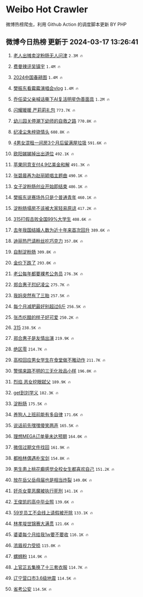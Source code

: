 # Weibo Hot Crawler 



微博热榜爬虫，利用 Github Action 的调度脚本更新 BY PHP 


## 微博今日热榜 更新于 2024-03-17 13:26:41 
1. [老人出摊卖淀粉肠无人问津](https://s.weibo.com/weibo?q=%23%E8%80%81%E4%BA%BA%E5%87%BA%E6%91%8A%E5%8D%96%E6%B7%80%E7%B2%89%E8%82%A0%E6%97%A0%E4%BA%BA%E9%97%AE%E6%B4%A5%23&t=31&band_rank=1&Refer=top) `2.3M 🔥` 

1. [费曼辣评吴镇宇](https://s.weibo.com/weibo?q=%23%E8%B4%B9%E6%9B%BC%E8%BE%A3%E8%AF%84%E5%90%B4%E9%95%87%E5%AE%87%23&t=31&band_rank=2&Refer=top) `1.4M 🔥` 

1. [2024中国春耕图](https://s.weibo.com/weibo?q=%232024%E4%B8%AD%E5%9B%BD%E6%98%A5%E8%80%95%E5%9B%BE%23&t=31&band_rank=3&Refer=top) `1.4M 🔥` 

1. [樊振东看霉霉演唱会vlog](https://s.weibo.com/weibo?q=%E6%A8%8A%E6%8C%AF%E4%B8%9C%E7%9C%8B%E9%9C%89%E9%9C%89%E6%BC%94%E5%94%B1%E4%BC%9Avlog&t=31&band_rank=4&Refer=top) `1.4M 🔥` 

1. [乔任梁父亲喊话撕下AI复活明星伪善面具](https://s.weibo.com/weibo?q=%23%E4%B9%94%E4%BB%BB%E6%A2%81%E7%88%B6%E4%BA%B2%E5%96%8A%E8%AF%9D%E6%92%95%E4%B8%8BAI%E5%A4%8D%E6%B4%BB%E6%98%8E%E6%98%9F%E4%BC%AA%E5%96%84%E9%9D%A2%E5%85%B7%23&t=31&band_rank=5&Refer=top) `1.2M 🔥` 

1. [闪耀暖暖 严莉莉礼包](https://s.weibo.com/weibo?q=%E9%97%AA%E8%80%80%E6%9A%96%E6%9A%96%20%E4%B8%A5%E8%8E%89%E8%8E%89%E7%A4%BC%E5%8C%85&t=31&band_rank=6&Refer=top) `773.7K 🔥` 

1. [幼儿园关停潮下幼师的自救之路](https://s.weibo.com/weibo?q=%23%E5%B9%BC%E5%84%BF%E5%9B%AD%E5%85%B3%E5%81%9C%E6%BD%AE%E4%B8%8B%E5%B9%BC%E5%B8%88%E7%9A%84%E8%87%AA%E6%95%91%E4%B9%8B%E8%B7%AF%23&t=31&band_rank=7&Refer=top) `770.8K 🔥` 

1. [纪凌尘朱梓骁情头](https://s.weibo.com/weibo?q=%23%E7%BA%AA%E5%87%8C%E5%B0%98%E6%9C%B1%E6%A2%93%E9%AA%81%E6%83%85%E5%A4%B4%23&t=31&band_rank=8&Refer=top) `608.8K 🔥` 

1. [4男女混租一间房3个月后留满屋垃圾](https://s.weibo.com/weibo?q=%234%E7%94%B7%E5%A5%B3%E6%B7%B7%E7%A7%9F%E4%B8%80%E9%97%B4%E6%88%BF3%E4%B8%AA%E6%9C%88%E5%90%8E%E7%95%99%E6%BB%A1%E5%B1%8B%E5%9E%83%E5%9C%BE%23&t=31&band_rank=9&Refer=top) `591.6K 🔥` 

1. [欧阳娣娣掉出出道位](https://s.weibo.com/weibo?q=%23%E6%AC%A7%E9%98%B3%E5%A8%A3%E5%A8%A3%E6%8E%89%E5%87%BA%E5%87%BA%E9%81%93%E4%BD%8D%23&t=31&band_rank=10&Refer=top) `492.1K 🔥` 

1. [苹果同意支付4.9亿美金和解](https://s.weibo.com/weibo?q=%23%E8%8B%B9%E6%9E%9C%E5%90%8C%E6%84%8F%E6%94%AF%E4%BB%984.9%E4%BA%BF%E7%BE%8E%E9%87%91%E5%92%8C%E8%A7%A3%23&t=31&band_rank=11&Refer=top) `491.3K 🔥` 

1. [张碧晨再为赵丽颖唱主题曲](https://s.weibo.com/weibo?q=%23%E5%BC%A0%E7%A2%A7%E6%99%A8%E5%86%8D%E4%B8%BA%E8%B5%B5%E4%B8%BD%E9%A2%96%E5%94%B1%E4%B8%BB%E9%A2%98%E6%9B%B2%23&t=31&band_rank=12&Refer=top) `490.1K 🔥` 

1. [女子淀粉肠创业开始即结束](https://s.weibo.com/weibo?q=%23%E5%A5%B3%E5%AD%90%E6%B7%80%E7%B2%89%E8%82%A0%E5%88%9B%E4%B8%9A%E5%BC%80%E5%A7%8B%E5%8D%B3%E7%BB%93%E6%9D%9F%23&t=31&band_rank=13&Refer=top) `486.1K 🔥` 

1. [樊振东说赛场外只是个普通青年](https://s.weibo.com/weibo?q=%23%E6%A8%8A%E6%8C%AF%E4%B8%9C%E8%AF%B4%E8%B5%9B%E5%9C%BA%E5%A4%96%E5%8F%AA%E6%98%AF%E4%B8%AA%E6%99%AE%E9%80%9A%E9%9D%92%E5%B9%B4%23&t=31&band_rank=14&Refer=top) `460.1K 🔥` 

1. [淀粉肠塌房不该被大家轻易原谅](https://s.weibo.com/weibo?q=%23%E6%B7%80%E7%B2%89%E8%82%A0%E5%A1%8C%E6%88%BF%E4%B8%8D%E8%AF%A5%E8%A2%AB%E5%A4%A7%E5%AE%B6%E8%BD%BB%E6%98%93%E5%8E%9F%E8%B0%85%23&t=31&band_rank=15&Refer=top) `417.2K 🔥` 

1. [315打假击败全国99%大学生](https://s.weibo.com/weibo?q=%23315%E6%89%93%E5%81%87%E5%87%BB%E8%B4%A5%E5%85%A8%E5%9B%BD99%25%E5%A4%A7%E5%AD%A6%E7%94%9F%23&t=31&band_rank=16&Refer=top) `408.6K 🔥` 

1. [去年我国结婚人数为近十年来首次回升](https://s.weibo.com/weibo?q=%23%E5%8E%BB%E5%B9%B4%E6%88%91%E5%9B%BD%E7%BB%93%E5%A9%9A%E4%BA%BA%E6%95%B0%E4%B8%BA%E8%BF%91%E5%8D%81%E5%B9%B4%E6%9D%A5%E9%A6%96%E6%AC%A1%E5%9B%9E%E5%8D%87%23&t=31&band_rank=17&Refer=top) `389.6K 🔥` 

1. [迪丽热巴请粉丝吃巧克力](https://s.weibo.com/weibo?q=%23%E8%BF%AA%E4%B8%BD%E7%83%AD%E5%B7%B4%E8%AF%B7%E7%B2%89%E4%B8%9D%E5%90%83%E5%B7%A7%E5%85%8B%E5%8A%9B%23&t=31&band_rank=18&Refer=top) `357.8K 🔥` 

1. [自制淀粉肠](https://s.weibo.com/weibo?q=%E8%87%AA%E5%88%B6%E6%B7%80%E7%B2%89%E8%82%A0&t=31&band_rank=19&Refer=top) `309.8K 🔥` 

1. [金价下跌了](https://s.weibo.com/weibo?q=%23%E9%87%91%E4%BB%B7%E4%B8%8B%E8%B7%8C%E4%BA%86%23&t=31&band_rank=20&Refer=top) `293.0K 🔥` 

1. [老公每年都要裸考公务员](https://s.weibo.com/weibo?q=%23%E8%80%81%E5%85%AC%E6%AF%8F%E5%B9%B4%E9%83%BD%E8%A6%81%E8%A3%B8%E8%80%83%E5%85%AC%E5%8A%A1%E5%91%98%23&t=31&band_rank=21&Refer=top) `276.3K 🔥` 

1. [郑合惠子怼纪凌尘](https://s.weibo.com/weibo?q=%23%E9%83%91%E5%90%88%E6%83%A0%E5%AD%90%E6%80%BC%E7%BA%AA%E5%87%8C%E5%B0%98%23&t=31&band_rank=22&Refer=top) `275.7K 🔥` 

1. [我妈突然有了三胎](https://s.weibo.com/weibo?q=%23%E6%88%91%E5%A6%88%E7%AA%81%E7%84%B6%E6%9C%89%E4%BA%86%E4%B8%89%E8%83%8E%23&t=31&band_rank=23&Refer=top) `257.5K 🔥` 

1. [每个月减肥最好别超过6斤](https://s.weibo.com/weibo?q=%23%E6%AF%8F%E4%B8%AA%E6%9C%88%E5%87%8F%E8%82%A5%E6%9C%80%E5%A5%BD%E5%88%AB%E8%B6%85%E8%BF%876%E6%96%A4%23&t=31&band_rank=24&Refer=top) `256.5K 🔥` 

1. [张杰吃醋的样子好可爱](https://s.weibo.com/weibo?q=%23%E5%BC%A0%E6%9D%B0%E5%90%83%E9%86%8B%E7%9A%84%E6%A0%B7%E5%AD%90%E5%A5%BD%E5%8F%AF%E7%88%B1%23&t=31&band_rank=25&Refer=top) `250.2K 🔥` 

1. [315](https://s.weibo.com/weibo?q=315&t=31&band_rank=26&Refer=top) `238.5K 🔥` 

1. [郑合惠子是友情出演](https://s.weibo.com/weibo?q=%23%E9%83%91%E5%90%88%E6%83%A0%E5%AD%90%E6%98%AF%E5%8F%8B%E6%83%85%E5%87%BA%E6%BC%94%23&t=31&band_rank=27&Refer=top) `219.9K 🔥` 

1. [绝区零](https://s.weibo.com/weibo?q=%E7%BB%9D%E5%8C%BA%E9%9B%B6&t=31&band_rank=28&Refer=top) `214.7K 🔥` 

1. [高校回应男女学生在食堂做不雅动作](https://s.weibo.com/weibo?q=%23%E9%AB%98%E6%A0%A1%E5%9B%9E%E5%BA%94%E7%94%B7%E5%A5%B3%E5%AD%A6%E7%94%9F%E5%9C%A8%E9%A3%9F%E5%A0%82%E5%81%9A%E4%B8%8D%E9%9B%85%E5%8A%A8%E4%BD%9C%23&t=31&band_rank=29&Refer=top) `211.7K 🔥` 

1. [警惕来路不明的三无化妆品小样](https://s.weibo.com/weibo?q=%23%E8%AD%A6%E6%83%95%E6%9D%A5%E8%B7%AF%E4%B8%8D%E6%98%8E%E7%9A%84%E4%B8%89%E6%97%A0%E5%8C%96%E5%A6%86%E5%93%81%E5%B0%8F%E6%A0%B7%23&t=31&band_rank=30&Refer=top) `196.0K 🔥` 

1. [烈焰 恶女挖眼弑父](https://s.weibo.com/weibo?q=%E7%83%88%E7%84%B0%20%E6%81%B6%E5%A5%B3%E6%8C%96%E7%9C%BC%E5%BC%91%E7%88%B6&t=31&band_rank=31&Refer=top) `189.9K 🔥` 

1. [get到刘学义](https://s.weibo.com/weibo?q=get%E5%88%B0%E5%88%98%E5%AD%A6%E4%B9%89&t=31&band_rank=32&Refer=top) `182.3K 🔥` 

1. [淀粉肠](https://s.weibo.com/weibo?q=%E6%B7%80%E7%B2%89%E8%82%A0&t=31&band_rank=33&Refer=top) `175.5K 🔥` 

1. [养狗人上班前能有多自律](https://s.weibo.com/weibo?q=%E5%85%BB%E7%8B%97%E4%BA%BA%E4%B8%8A%E7%8F%AD%E5%89%8D%E8%83%BD%E6%9C%89%E5%A4%9A%E8%87%AA%E5%BE%8B&t=31&band_rank=34&Refer=top) `171.6K 🔥` 

1. [说话前先嘿嘿傻笑两声](https://s.weibo.com/weibo?q=%E8%AF%B4%E8%AF%9D%E5%89%8D%E5%85%88%E5%98%BF%E5%98%BF%E5%82%BB%E7%AC%91%E4%B8%A4%E5%A3%B0&t=31&band_rank=35&Refer=top) `165.5K 🔥` 

1. [理想MEGA订单量未达预期](https://s.weibo.com/weibo?q=%23%E7%90%86%E6%83%B3MEGA%E8%AE%A2%E5%8D%95%E9%87%8F%E6%9C%AA%E8%BE%BE%E9%A2%84%E6%9C%9F%23&t=31&band_rank=36&Refer=top) `164.0K 🔥` 

1. [微信过期文件找回](https://s.weibo.com/weibo?q=%E5%BE%AE%E4%BF%A1%E8%BF%87%E6%9C%9F%E6%96%87%E4%BB%B6%E6%89%BE%E5%9B%9E&t=31&band_rank=37&Refer=top) `161.9K 🔥` 

1. [都柏林偶遇朴宝剑](https://s.weibo.com/weibo?q=%23%E9%83%BD%E6%9F%8F%E6%9E%97%E5%81%B6%E9%81%87%E6%9C%B4%E5%AE%9D%E5%89%91%23&t=31&band_rank=38&Refer=top) `154.8K 🔥` 

1. [男生患上桃花癫感觉全校女生都喜欢自己](https://s.weibo.com/weibo?q=%23%E7%94%B7%E7%94%9F%E6%82%A3%E4%B8%8A%E6%A1%83%E8%8A%B1%E7%99%AB%E6%84%9F%E8%A7%89%E5%85%A8%E6%A0%A1%E5%A5%B3%E7%94%9F%E9%83%BD%E5%96%9C%E6%AC%A2%E8%87%AA%E5%B7%B1%23&t=31&band_rank=39&Refer=top) `151.2K 🔥` 

1. [放在岳父岳母届也是相当炸裂](https://s.weibo.com/weibo?q=%E6%94%BE%E5%9C%A8%E5%B2%B3%E7%88%B6%E5%B2%B3%E6%AF%8D%E5%B1%8A%E4%B9%9F%E6%98%AF%E7%9B%B8%E5%BD%93%E7%82%B8%E8%A3%82&t=31&band_rank=40&Refer=top) `149.0K 🔥` 

1. [奸杀女童恶魔被执行死刑](https://s.weibo.com/weibo?q=%23%E5%A5%B8%E6%9D%80%E5%A5%B3%E7%AB%A5%E6%81%B6%E9%AD%94%E8%A2%AB%E6%89%A7%E8%A1%8C%E6%AD%BB%E5%88%91%23&t=31&band_rank=41&Refer=top) `141.1K 🔥` 

1. [王俊凯的高中毕业照](https://s.weibo.com/weibo?q=%23%E7%8E%8B%E4%BF%8A%E5%87%AF%E7%9A%84%E9%AB%98%E4%B8%AD%E6%AF%95%E4%B8%9A%E7%85%A7%23&t=31&band_rank=42&Refer=top) `139.6K 🔥` 

1. [59岁员工不会线上请假被开除](https://s.weibo.com/weibo?q=%2359%E5%B2%81%E5%91%98%E5%B7%A5%E4%B8%8D%E4%BC%9A%E7%BA%BF%E4%B8%8A%E8%AF%B7%E5%81%87%E8%A2%AB%E5%BC%80%E9%99%A4%23&t=31&band_rank=43&Refer=top) `133.1K 🔥` 

1. [林孝埈世锦赛大满贯](https://s.weibo.com/weibo?q=%23%E6%9E%97%E5%AD%9D%E5%9F%88%E4%B8%96%E9%94%A6%E8%B5%9B%E5%A4%A7%E6%BB%A1%E8%B4%AF%23&t=31&band_rank=44&Refer=top) `121.6K 🔥` 

1. [婆婆每个月给我1w要不要收](https://s.weibo.com/weibo?q=%23%E5%A9%86%E5%A9%86%E6%AF%8F%E4%B8%AA%E6%9C%88%E7%BB%99%E6%88%911w%E8%A6%81%E4%B8%8D%E8%A6%81%E6%94%B6%23&t=31&band_rank=45&Refer=top) `116.1K 🔥` 

1. [浓眉视力受损](https://s.weibo.com/weibo?q=%23%E6%B5%93%E7%9C%89%E8%A7%86%E5%8A%9B%E5%8F%97%E6%8D%9F%23&t=31&band_rank=46&Refer=top) `115.0K 🔥` 

1. [螺蛳粉](https://s.weibo.com/weibo?q=%23%E8%9E%BA%E8%9B%B3%E7%B2%89%23&t=31&band_rank=47&Refer=top) `114.9K 🔥` 

1. [上官芷五集换了十三套衣服](https://s.weibo.com/weibo?q=%23%E4%B8%8A%E5%AE%98%E8%8A%B7%E4%BA%94%E9%9B%86%E6%8D%A2%E4%BA%86%E5%8D%81%E4%B8%89%E5%A5%97%E8%A1%A3%E6%9C%8D%23&t=31&band_rank=48&Refer=top) `114.7K 🔥` 

1. [辽宁营口市3.6级地震](https://s.weibo.com/weibo?q=%E8%BE%BD%E5%AE%81%E8%90%A5%E5%8F%A3%E5%B8%823.6%E7%BA%A7%E5%9C%B0%E9%9C%87&t=31&band_rank=49&Refer=top) `114.5K 🔥` 

1. [省考公安](https://s.weibo.com/weibo?q=%E7%9C%81%E8%80%83%E5%85%AC%E5%AE%89&t=31&band_rank=50&Refer=top) `114.5K 🔥` 

